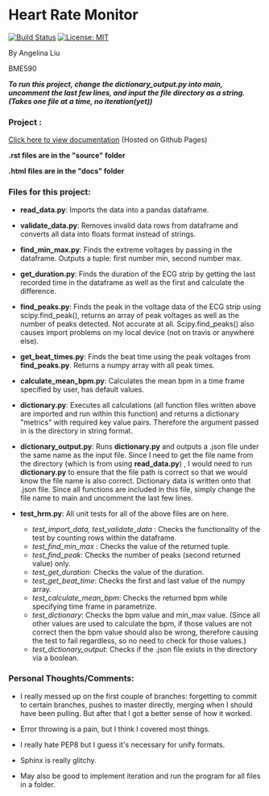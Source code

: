 # Heart Rate Monitor

[![Build Status](https://travis-ci.org/Geli25/bme590hrm.svg?branch=master)](https://travis-ci.org/Geli25/bme590hrm)
[![License: MIT](https://img.shields.io/badge/License-MIT-yellow.svg)](https://opensource.org/licenses/MIT)

By Angelina Liu

BME590

***To run this project, change the dictionary_output.py into main, uncomment the last few lines,
and input the file directory as a string. (Takes one file at a time, no iteration(yet))***

### Project :
[Click here to view documentation](https://geli25.github.io/bme590hrm/) 
(Hosted on Github Pages)

**.rst files are in the "source" folder**

**.html files are in the "docs" folder**

### Files for this project:

- **read_data.py**: Imports the data into a pandas dataframe.

- **validate_data.py**: Removes invalid data rows from dataframe and 
converts all data into floats format instead of strings. 

- **find_min_max.py**: Finds the extreme voltages by passing in the dataframe.
Outputs a tuple: first number min, second number max.

- **get_duration.py**: Finds the duration of the ECG strip by getting the last
recorded time in the dataframe as well as the first and calculate the difference.

- **find_peaks.py**: Finds the peak in the voltage data of the ECG strip
using scipy.find_peak(), returns an array of peak voltages as well as the number of peaks detected. Not accurate at all. Scipy.find_peaks() also causes import
problems on my local device (not on travis or anywhere else).

- **get_beat_times.py**: Finds the beat time using the peak voltages from **find_peaks.py**. Returns a
numpy array with all peak times.

- **calculate_mean_bpm.py**: Calculates the mean bpm in a time frame specified by user, has default values.

- **dictionary.py**: Executes all calculations (all function files written above
 are imported and run within this function) and returns a dictionary "metrics" with required
 key value pairs. Therefore the argument passed in is the directory in string format.
 
 - **dictionary_output.py**: Runs **dictionary.py** and outputs a .json file under the same
 name as the input file. Since I need to get the file name from the directory (which is from using **read_data.py**)
, I would need to run **dictionary.py** to ensure that the file path is correct so that we would know
the file name is also correct. Dictionary data is written onto that .json file. Since all functions are included
in this file, simply change the file name to main and uncomment the last few lines.

- **test_hrm.py**: All unit tests for all of the above files are on here.
    * *test_import_data, test_validate_data* : Checks the functionality of the test by
    counting rows within the dataframe.
    * *test_find_min_max* : Checks the value of the returned tuple.
    * *test_find_peak*: Checks the number of peaks (second returned value) only.
    * *test_get_duration*: Checks the value of the duration.
    * *test_get_beat_time*: Checks the first and last value of the numpy array.
    * *test_calculate_mean_bpm*:  Checks the returned bpm while specifying time frame in parametrize.
    * *test_dictionary*: Checks the bpm value and min_max value. (Since all other values are used to calculate the bpm, if those values are not correct
    then the bpm value should also be wrong, therefore causing the test to fail regardless, so no need to check for those values.)
    * *test_dictionary_output*: Checks if the .json file exists in the directory via a boolean.
    
### Personal Thoughts/Comments:
* I really messed up on the first couple of branches: forgetting to commit to certain branches, pushes to master directly, merging 
when I should have been pulling. But after that I got a better sense of how it worked.

* Error throwing is a pain, but I think I covered most things.

* I really hate PEP8 but I guess it's necessary for unify formats.

* Sphinx is really glitchy.

* May also be good to implement iteration and run the program for all files in a folder.